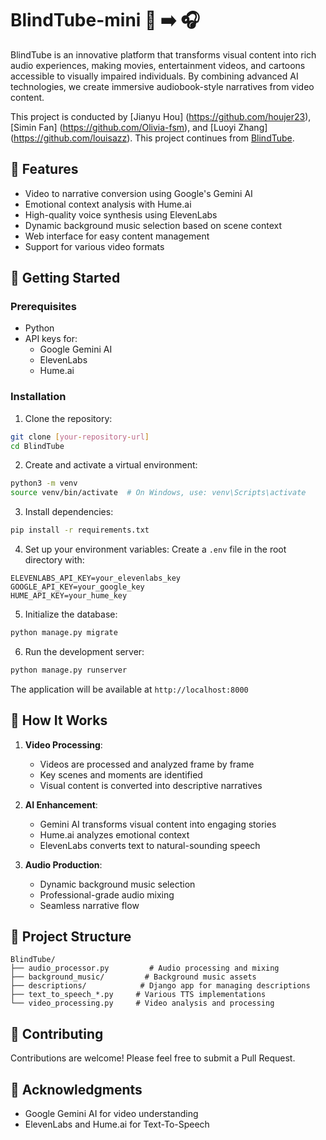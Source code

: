 # BlindTube-mini 🎥 ➡️ 🎧

BlindTube is an innovative platform that transforms visual content into rich audio experiences, making movies, entertainment videos, and cartoons accessible to visually impaired individuals. By combining advanced AI technologies, we create immersive audiobook-style narratives from video content.

This project is conducted by [Jianyu Hou] (https://github.com/houjer23), [Simin Fan] (https://github.com/Olivia-fsm), and [Luoyi Zhang] (https://github.com/louisazz). This project continues from [BlindTube](https://github.com/Olivia-fsm/BlindTube).

## 🌟 Features

- Video to narrative conversion using Google's Gemini AI
- Emotional context analysis with Hume.ai
- High-quality voice synthesis using ElevenLabs
- Dynamic background music selection based on scene context
- Web interface for easy content management
- Support for various video formats

## 🚀 Getting Started

### Prerequisites

- Python
- API keys for:
  - Google Gemini AI
  - ElevenLabs
  - Hume.ai

### Installation

1. Clone the repository:
```bash
git clone [your-repository-url]
cd BlindTube
```

2. Create and activate a virtual environment:
```bash
python3 -m venv
source venv/bin/activate  # On Windows, use: venv\Scripts\activate
```

3. Install dependencies:
```bash
pip install -r requirements.txt
```

4. Set up your environment variables:
Create a `.env` file in the root directory with:
```
ELEVENLABS_API_KEY=your_elevenlabs_key
GOOGLE_API_KEY=your_google_key
HUME_API_KEY=your_hume_key
```

5. Initialize the database:
```bash
python manage.py migrate
```

6. Run the development server:
```bash
python manage.py runserver
```

The application will be available at `http://localhost:8000`

## 🎯 How It Works

1. **Video Processing**: 
   - Videos are processed and analyzed frame by frame
   - Key scenes and moments are identified
   - Visual content is converted into descriptive narratives

2. **AI Enhancement**:
   - Gemini AI transforms visual content into engaging stories
   - Hume.ai analyzes emotional context
   - ElevenLabs converts text to natural-sounding speech

3. **Audio Production**:
   - Dynamic background music selection
   - Professional-grade audio mixing
   - Seamless narrative flow

## 📁 Project Structure

```
BlindTube/
├── audio_processor.py         # Audio processing and mixing
├── background_music/         # Background music assets
├── descriptions/            # Django app for managing descriptions
├── text_to_speech_*.py     # Various TTS implementations
└── video_processing.py     # Video analysis and processing
```

## 🤝 Contributing

Contributions are welcome! Please feel free to submit a Pull Request.

## 🙏 Acknowledgments

- Google Gemini AI for video understanding
- ElevenLabs and Hume.ai for Text-To-Speech
